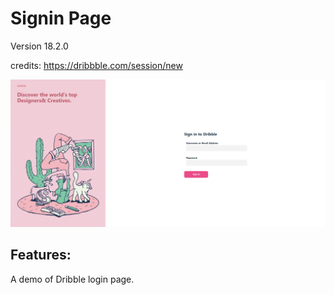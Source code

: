 # Signin Page

Version 18.2.0

credits: https://dribbble.com/session/new

![sign in page](screenshot\dribblelogin.png)


## Features:
A demo of Dribble login page. 
